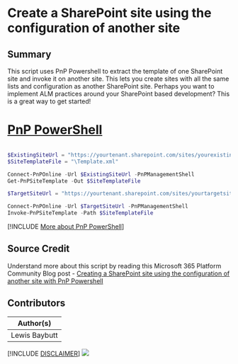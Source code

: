 

# Create a SharePoint site using the configuration of another site

## Summary

This script uses PnP Powershell to extract the template of one SharePoint site and invoke it on another site. This lets you create sites with all the same lists and configuration as another SharePoint site. Perhaps you want to implement ALM practices around your SharePoint based development? This is a great way to get started!


# [PnP PowerShell](#tab/pnpps)
```powershell

$ExistingSiteUrl = "https://yourtenant.sharepoint.com/sites/yourexistingsite"
$SiteTemplateFile = "\Template.xml"

Connect-PnPOnline -Url $ExistingSiteUrl -PnPManagementShell
Get-PnPSiteTemplate -Out $SiteTemplateFile

$TargetSiteUrl = "https://yourtenant.sharepoint.com/sites/yourtargetsite"

Connect-PnPOnline -Url $TargetSiteUrl -PnPManagementShell
Invoke-PnPSiteTemplate -Path $SiteTemplateFile

```
[!INCLUDE [More about PnP PowerShell](../../docfx/includes/MORE-PNPPS.md)]

## Source Credit

Understand more about this script by reading this Microsoft 365 Platform Community Blog post - [Creating a SharePoint site using the configuration of another site with PnP Powershell](https://pnp.github.io/blog/post/creating-a-sharepoint-site-using-the-configuration-of-another-site-with-pnp-powershell/)


## Contributors

| Author(s) |
|-----------|
| Lewis Baybutt |


[!INCLUDE [DISCLAIMER](../../docfx/includes/DISCLAIMER.md)]
<img src="https://m365-visitor-stats.azurewebsites.net/script-samples/scripts/spo-extract-and-invoke-site-template" aria-hidden="true" />

